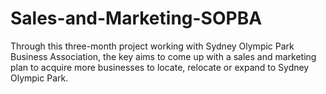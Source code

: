 # Sales-and-Marketing-SOPBA
Through this three-month project working with Sydney Olympic Park Business Association, the key aims to come up with a sales and marketing plan to acquire more businesses to locate, relocate or expand to Sydney Olympic Park.
